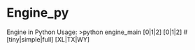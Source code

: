 # Engine_py
Engine in Python
Usage: >python engine_main [0|1|2] [0|1|2] #[tiny|simple|full] [XL|TX|WY]
